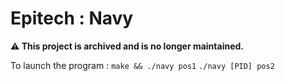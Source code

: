 # Epitech : Navy
**⚠️ This project is archived and is no longer maintained.**

To launch the program :
`make && ./navy pos1` `./navy [PID] pos2`
